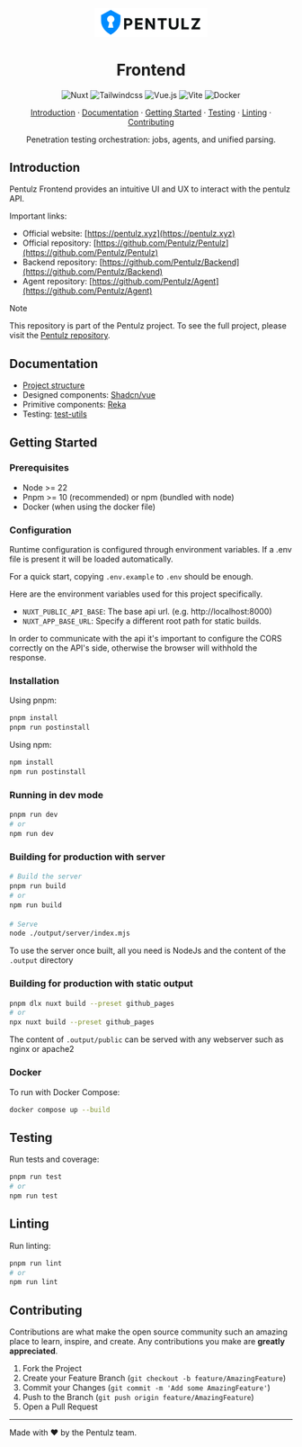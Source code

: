 <p align="center">
  <a href="https://github.com/Pentulz/Pentulz">
    <img src="https://github.com/Pentulz/.github/blob/main/public/images/logo.png?raw=true" alt="Pentulz" width="200">
  </a>
</p>
<h1 align="center">Frontend</h1>

<p align="center">
  <img alt="Nuxt" src="https://img.shields.io/badge/Nuxt-4.1-00DC82?logo=nuxtdotjs&logoColor=white" />
  <img alt="Tailwindcss" src="https://img.shields.io/badge/tailwindcss-4.1-%2338B2AC.svg?logo=tailwind-css&logoColor=white" />
  <img alt="Vue.js" src="https://img.shields.io/badge/vuejs-3.5.21-%2335495e.svg?logo=vuedotjs&logoColor=%234FC08D" />
  <img alt="Vite" src="https://img.shields.io/badge/vite-7.x.x-%23646CFF.svg?logo=vite&logoColor=white" />
  <img alt="Docker" src="https://img.shields.io/badge/Docker-Compose-2496ED?logo=docker&logoColor=white" />
</p>

<p align="center">
  <a href="#introduction">Introduction</a>
  ·
  <a href="#documentation">Documentation</a>
  ·
  <a href="#getting-started">Getting Started</a>
  ·
  <a href="#testing">Testing</a>
  ·
  <a href="#linting">Linting</a>
  ·
  <a href="#contributing">Contributing</a>
</p>

<p align="center">
  Penetration testing orchestration: jobs, agents, and unified parsing.
</p>

## Introduction

Pentulz Frontend provides an intuitive UI and UX to interact with the pentulz API.

Important links:

- Official website: [https://pentulz.xyz](https://pentulz.xyz)
- Official repository: [https://github.com/Pentulz/Pentulz](https://github.com/Pentulz/Pentulz)
- Backend repository: [https://github.com/Pentulz/Backend](https://github.com/Pentulz/Backend)
- Agent repository: [https://github.com/Pentulz/Agent](https://github.com/Pentulz/Agent)

> [!NOTE]
> This repository is part of the Pentulz project. To see the full project, please visit the [Pentulz repository](https://github.com/Pentulz/Pentulz).

## Documentation

- [Project structure](https://nuxt.com/docs/4.x/guide/directory-structure/nuxt)
- Designed components: [Shadcn/vue](https://www.shadcn-vue.com/)
- Primitive components: [Reka](https://reka-ui.com/)
- Testing: [test-utils](https://nuxt.com/docs/4.x/getting-started/testing)

## Getting Started

### Prerequisites

- Node >= 22
- Pnpm >= 10 (recommended) or npm (bundled with node)
- Docker (when using the docker file)

### Configuration

Runtime configuration is configured through environment variables. If a .env
file is present it will be loaded automatically.

For a quick start, copying `.env.example` to `.env` should be enough.

Here are the environment variables used for this project specifically.

- `NUXT_PUBLIC_API_BASE`: The base api url. (e.g. http://localhost:8000)
- `NUXT_APP_BASE_URL`: Specify a different root path for static builds.

In order to communicate with the api it's important to configure the CORS correctly
on the API's side, otherwise the browser will withhold the response.

### Installation

Using pnpm:

```bash
pnpm install
pnpm run postinstall
```

Using npm:

```bash
npm install
npm run postinstall
```

### Running in dev mode

```bash
pnpm run dev
# or
npm run dev
```

### Building for production with server

```bash
# Build the server
pnpm run build
# or
npm run build

# Serve
node ./output/server/index.mjs
```

To use the server once built, all you need is NodeJs and the content of the `.output` directory

### Building for production with static output

```bash
pnpm dlx nuxt build --preset github_pages
# or
npx nuxt build --preset github_pages
```

The content of `.output/public` can be served with any webserver such as nginx or
apache2

### Docker

To run with Docker Compose:

```bash
docker compose up --build
```

## Testing

Run tests and coverage:

```bash
pnpm run test
# or
npm run test
```

## Linting

Run linting:

```bash
pnpm run lint
# or
npm run lint
```

## Contributing

Contributions are what make the open source community such an amazing place to learn, inspire, and create. Any contributions you make are **greatly appreciated**.

1. Fork the Project
2. Create your Feature Branch (`git checkout -b feature/AmazingFeature`)
3. Commit your Changes (`git commit -m 'Add some AmazingFeature'`)
4. Push to the Branch (`git push origin feature/AmazingFeature`)
5. Open a Pull Request

---

Made with ❤️ by the Pentulz team.
